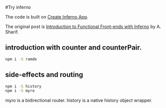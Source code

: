 #Try inferno

The code is built on [Create Inferno App](https://github.com/infernojs/create-inferno-app).

The original post is [Introduction to Functional Front-ends with Inferno](https://medium.com/javascript-inside) by A. Sharif.

## introduction with counter and counterPair.
```bash
npm i -S ramde
```

## side-effects and routing
```bash
npm i -S history
npm i -S myro
```
myro is a bidirectional router.
history is a native history object wrapper.

